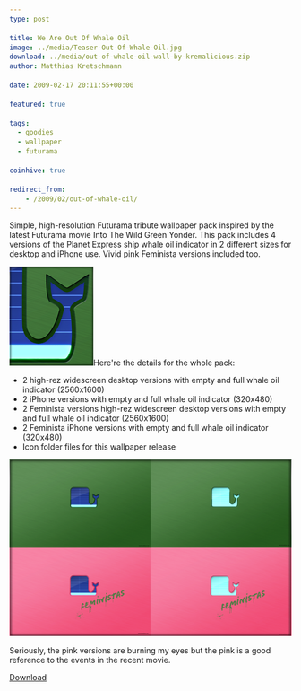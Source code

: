 ```yaml
---
type: post

title: We Are Out Of Whale Oil
image: ../media/Teaser-Out-Of-Whale-Oil.jpg
download: ../media/out-of-whale-oil-wall-by-kremalicious.zip
author: Matthias Kretschmann

date: 2009-02-17 20:11:55+00:00

featured: true

tags:
  - goodies
  - wallpaper
  - futurama

coinhive: true

redirect_from:
    - /2009/02/out-of-whale-oil/
---
```


Simple, high-resolution Futurama tribute wallpaper pack inspired by the latest Futurama movie Into The Wild Green Yonder. This pack includes 4 versions of the Planet Express ship whale oil indicator in 2 different sizes for desktop and iPhone use. Vivid pink Feminista versions included too.

![Futurama: Out Of Whale Oil Wallpaper Detail](../media/out_of_whale_oil_detail.png)Here're the details for the whole pack:

  * 2 high-rez widescreen desktop versions with empty and full whale oil indicator (2560x1600)
  * 2 iPhone versions with empty and full whale oil indicator (320x480)
  * 2 Feminista versions high-rez widescreen desktop versions with empty and full whale oil indicator (2560x1600)
  * 2 Feminista iPhone versions with empty and full whale oil indicator (320x480)
  * Icon folder files for this wallpaper release

[![Futurama: Out Of Whale Oil Wallpaper Pack by kremalicious](../media/out-of-whale-oil-overview.png)](http://www.kremalicious.com/goodies/#wall)

Seriously, the pink versions are burning my eyes but the pink is a good reference to the events in the recent movie.

<p class="content-download">
    <a class="icon-download" href="../media/out-of-whale-oil-wall-by-kremalicious.zip">Download</a>
</p>
